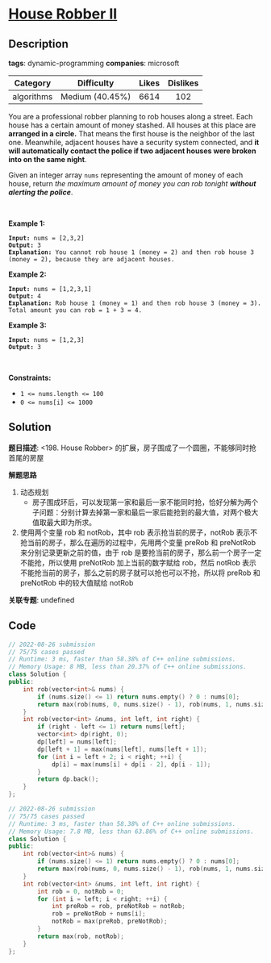 # [House Robber II](https://leetcode.com/problems/house-robber-ii/description/)

## Description

**tags**: dynamic-programming
**companies**: microsoft

|  Category  |   Difficulty    | Likes | Dislikes |
| :--------: | :-------------: | :---: | :------: |
| algorithms | Medium (40.45%) | 6614  |   102    |

<p>You are a professional robber planning to rob houses along a street. Each house has a certain amount of money stashed. All houses at this place are <strong>arranged in a circle.</strong> That means the first house is the neighbor of the last one. Meanwhile, adjacent houses have a security system connected, and&nbsp;<b>it will automatically contact the police if two adjacent houses were broken into on the same night</b>.</p>

<p>Given an integer array <code>nums</code> representing the amount of money of each house, return <em>the maximum amount of money you can rob tonight <strong>without alerting the police</strong></em>.</p>

<p>&nbsp;</p>
<p><strong>Example 1:</strong></p>

<pre><code><strong>Input:</strong> nums = [2,3,2]
<strong>Output:</strong> 3
<strong>Explanation:</strong> You cannot rob house 1 (money = 2) and then rob house 3 (money = 2), because they are adjacent houses.</code></pre>

<p><strong>Example 2:</strong></p>

<pre><code><strong>Input:</strong> nums = [1,2,3,1]
<strong>Output:</strong> 4
<strong>Explanation:</strong> Rob house 1 (money = 1) and then rob house 3 (money = 3).
Total amount you can rob = 1 + 3 = 4.</code></pre>

<p><strong>Example 3:</strong></p>

<pre><code><strong>Input:</strong> nums = [1,2,3]
<strong>Output:</strong> 3</code></pre>

<p>&nbsp;</p>
<p><strong>Constraints:</strong></p>

<ul>
  <li><code>1 &lt;= nums.length &lt;= 100</code></li>
  <li><code>0 &lt;= nums[i] &lt;= 1000</code></li>
</ul>

## Solution

**题目描述**: <198. House Robber> 的扩展，房子围成了一个圆圈，不能够同时抢首尾的房屋

**解题思路**

1. 动态规划
   - 房子围成环后，可以发现第一家和最后一家不能同时抢，恰好分解为两个子问题：分别计算去掉第一家和最后一家后能抢到的最大值，对两个极大值取最大即为所求。
2. 使用两个变量 rob 和 notRob，其中 rob 表示抢当前的房子，notRob 表示不抢当前的房子，那么在遍历的过程中，先用两个变量 preRob 和 preNotRob 来分别记录更新之前的值，由于 rob 是要抢当前的房子，那么前一个房子一定不能抢，所以使用 preNotRob 加上当前的数字赋给 rob，然后 notRob 表示不能抢当前的房子，那么之前的房子就可以抢也可以不抢，所以将 preRob 和 preNotRob 中的较大值赋给 notRob

**关联专题**: undefined

## Code

```cpp
// 2022-08-26 submission
// 75/75 cases passed
// Runtime: 3 ms, faster than 58.38% of C++ online submissions.
// Memory Usage: 8 MB, less than 20.37% of C++ online submissions.
class Solution {
public:
    int rob(vector<int>& nums) {
        if (nums.size() <= 1) return nums.empty() ? 0 : nums[0];
        return max(rob(nums, 0, nums.size() - 1), rob(nums, 1, nums.size()));
    }
    int rob(vector<int> &nums, int left, int right) {
        if (right - left <= 1) return nums[left];
        vector<int> dp(right, 0);
        dp[left] = nums[left];
        dp[left + 1] = max(nums[left], nums[left + 1]);
        for (int i = left + 2; i < right; ++i) {
            dp[i] = max(nums[i] + dp[i - 2], dp[i - 1]);
        }
        return dp.back();
    }
};
```

```cpp
// 2022-08-26 submission
// 75/75 cases passed
// Runtime: 3 ms, faster than 58.38% of C++ online submissions.
// Memory Usage: 7.8 MB, less than 63.86% of C++ online submissions.
class Solution {
public:
    int rob(vector<int>& nums) {
        if (nums.size() <= 1) return nums.empty() ? 0 : nums[0];
        return max(rob(nums, 0, nums.size() - 1), rob(nums, 1, nums.size()));
    }
    int rob(vector<int> &nums, int left, int right) {
        int rob = 0, notRob = 0;
        for (int i = left; i < right; ++i) {
            int preRob = rob, preNotRob = notRob;
            rob = preNotRob + nums[i];
            notRob = max(preRob, preNotRob);
        }
        return max(rob, notRob);
    }
};
```
